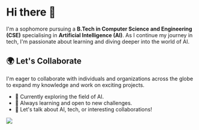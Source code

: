 # Hi there 👋

I'm a sophomore pursuing a **B.Tech in Computer Science and Engineering (CSE)** specialising in **Artificial Intelligence (AI)**. As I continue my journey in tech, I'm passionate about learning and diving deeper into the world of AI.

## 🌍 Let's Collaborate
I'm eager to collaborate with individuals and organizations across the globe to expand my knowledge and work on exciting projects. 

- 🔭 Currently exploring the field of AI.
- 🌱 Always learning and open to new challenges.
- 💬 Let's talk about AI, tech, or interesting collaborations!


[![](https://visitcount.itsvg.in/api?id=NyanAditya&label=Profile%20Views&color=12&icon=5&pretty=true)](https://visitcount.itsvg.in)

